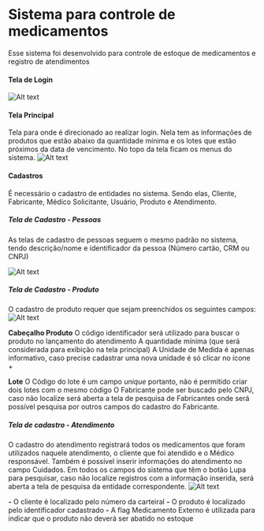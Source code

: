 # Sistema para controle de medicamentos
Esse sistema foi desenvolvido para controle de estoque de medicamentos e registro de atendimentos

#### Tela de Login
![Alt text](https://github.com/abneramorim/meuprojeto/blob/master/login.png "Tela de Login")

#### Tela Principal
Tela para onde é direcionado ao realizar login. Nela tem as informações de produtos que estão abaixo da quantidade mínima e os lotes que estão próximos da data de vencimento. No topo da tela ficam os menus do sistema.
![Alt text](https://github.com/abneramorim/meuprojeto/blob/master/principal.png)

#### Cadastros
É necessário o cadastro de entidades no sistema. Sendo elas, Cliente, Fabricante, Médico Solicitante, Usuário, Produto e Atendimento.

##### Tela de Cadastro - Pessoas
As telas de cadastro de pessoas seguem o mesmo padrão no sistema, tendo descrição/nome e identificador da pessoa (Número cartão, CRM ou CNPJ)

![Alt text](https://github.com/abneramorim/meuprojeto/blob/master/cadastro_cliente.png)

##### Tela de Cadastro - Produto

O cadastro de produto requer que sejam preenchidos os seguintes campos:
![Alt text](https://github.com/abneramorim/meuprojeto/blob/master/cadastro_produto.png)

**Cabeçalho Produto**
O código identificador será utilizado para buscar o produto no lançamento do atendimento
A quantidade mínima (que será considerada para exibição na tela principal) 
A Unidade de Medida é apenas informativo, caso precise cadastrar uma nova unidade é só clicar no ícone +

**Lote**
O Código do lote é um campo *unique* portanto, não é permitido criar dois lotes com o mesmo código
O Fabricante pode ser buscado pelo CNPJ, caso não localize será aberta a tela de pesquisa de Fabricantes onde será possível pesquisa por outros campos do cadastro do Fabricante.

##### Tela de cadastro - Atendimento
O cadastro do atendimento registrará todos os medicamentos que foram utilizados naquele atendimento, o cliente que foi atendido e o Médico responsável. Também é possível inserir informações do atendimento no campo Cuidados.
Em todos os campos do sistema que têm o botão Lupa para pesquisar, caso não localize registros com a informação inserida, será aberta a tela de pesquisa da entidade correspondente.
![Alt text](https://github.com/abneramorim/meuprojeto/blob/master/cadastro_atendimento.png)

**-** O cliente é localizado pelo número da carteiral
**-** O produto é localizado pelo identificador cadastrado
**-** A flag Medicamento Externo é utilizada para indicar que o produto não deverá ser abatido no estoque
